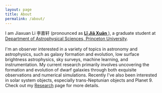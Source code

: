```yaml
---
layout: page
title: About
permalink: /about/
---
```


<p>I am Jiaxuan Li 李嘉轩 (pronounced as <a href="https://translate.google.com/#view=home&op=translate&sl=zh-CN&tl=zh-CN&text=李嘉轩"><strong>Lǐ Jiā Xuān</strong> </a>), a graduate student at <a class="princeton_style" href="https://web.astro.princeton.edu">Department of Astrophysical Sciences, Princeton University</a>.
<br>
<br> 
I'm an observer interested in a variety of topics in astronomy and astrophysics, such as galaxy formation and evolution, low surface brightness astrophysics, sky surveys, machine learning, and instrumentation. My current research primarily involves uncovering the formation and evolution of dwarf galaxies through both exquisite observations and numerical simulations. Recently I've also been interested in solar system objects, especially trans-Neptunian objects and Planet 9. Check out my <a href="https://astrojacobli.github.io/research/">Research</a> page for more details.
<br>
<br>
<!-- 
I have been actively engaging with data from cutting-edge deep sky surveys such as the <a href="https://hsc.mtk.nao.ac.jp">Hyper Suprime-Camera (HSC) Subaru Strategic Program (SSP)</a>. With my advisor <a href="https://web.astro.princeton.edu/people/jenny-greene">Jenny Greene</a> and her team at Princeton, we systematically studied the <b>Ultra-Puffy Galaxies™</b> around galaxies similar to our Milky Way. These puffy galaxies are defined to be 1.5-sigma above the average mass-size relation. Compared with the commonly-used Ultra-Diffuse Galaxy concept, our definition for ultra-puffy galaxies, based on the mass-size relation, better represent the tail of the satellite size distribution. Surprisingly, the quenched fraction (the fraction of galaxies that are quiescent in star formation) of these ultra-puffy galaxies is very similar to normal-sized satellites of Milky Way-analogs, implying that <b>quenching is not tied to being a mass-size outlier</b>. These results will shed light on the formation and evolution mechanism of puffy satellites, and challenge the current theoretical models. Please check out <a href="https://arxiv.org/abs/2210.14994">Li et al. (2023a)</a> and <a href="https://arxiv.org/abs/2302.14108">Li et al. (2023b)</a> for details. -->
<br>
<br>
<!-- 
Recently, I am keen on harnessing advanced machine learning techniques to address astrophysical challenges. With <a href="https://pmelchior.net/">Peter Melchior</a>, <a href="https://dr-guangtou.github.io/">Song Huang</a>, <a href="https://changhoonhahn.github.io/">ChangHoon Hahn</a>, we developed a novel framework, <b>"PopSED"</b>, for population-level inference of galaxy properties from photometric data. Unlike the traditional approach of first analyzing individual galaxies and then combining the results to determine the physical properties of the entire galaxy population, we directly make the population distribution the inference objective. PopSED reliably recovers the redshift and stellar mass distribution of 100K galaxies using broadband photometry within 1 GPU-hour, being <b>1 million times faster</b> than the traditional SED modeling method. With the unprecedented number of galaxies in upcoming surveys, our method offers an efficient tool for studying galaxy evolution and deriving redshift distributions for cosmological analyses. Check out our paper <a href="https://ui.adsabs.harvard.edu/abs/2023arXiv230916958L/abstract">here</a>! -->
<br>
<br>
<!-- 
I worked on <a href="https://hsc.mtk.nao.ac.jp">Hyper Suprime-Camera (HSC)</a> data to study the stellar halo of massive galaxies. Together with <a href="https://alexie.sites.ucsc.edu/">Alexie Leauthaud</a>, <a href="http://dr-guangtou.github.io/">Song Huang</a>, <a href="https://moustakas.siena.edu/">John Moustakas</a> and the [Dragonfly](http://dragonflytelescope.org/) team, we explored the ability of different sky surveys (HSC, DECaLS, Dragonfly and SDSS) to extract the stellar halo light profiles of massive galaxies. We effectively addressed the major systematic error (sky background subtraction) in measuring the surface brightness profiles. We push the detection limit of HSC to 30 mag per square arcsec in r-band and find good agreement between DECaLS and HSC measurements (less than 0.05 dex difference on stellar mass measurements). Check out our paper: <a href="https://arxiv.org/abs/2111.03557">Reaching for the Edge I: Probing the Outskirts of Massive Galaxies with HSC, DECaLS, SDSS, and Dragonfly</a>. -->
<br>
<!-- <br>
I helped <a href="https://www.pietervandokkum.com/">Prof. Pieter van Dokkum</a> (Yale) on developing and maintaining the <a href="https://github.com/AstroJacobLi/mrf">"Multi-resolution filtering (MRF)"</a> technique (<a href="https://ui.adsabs.harvard.edu/abs/2019arXiv191012867V/abstract">van Dokkum et al. 2019</a>), which is designed to isolate extended low surface brightness emissions in the <a href="http://dragonflytelescope.org">Dragonfly</a> imaging data. Using this technique, we are aiming to discover unseen low surface brightness objects including ultra-diffuse galaxies, tidal disruption debris and Galactic cirrus in the Dragonfly Wide Field Survey. I'm also working on the Dragonfly images of NGC 1052 field to constrain the total mass of <a href="https://ui.adsabs.harvard.edu/abs/2018Natur.555..629V/abstract">NGC1052-DF2</a> and <a href="https://ui.adsabs.harvard.edu/abs/2019ApJ...874L...5V/abstract">DF4</a>, which are believed to be lacking dark matter. -->
<!-- <br>
<br>
Advised by <a href="http://kiaa.pku.edu.cn/people/yingjie-peng">Prof. Yingjie Peng</a> (KIAA), I utilized <a href="https://www.sdss.org/dr14/manga/">MaNGA IFU</a> data and discovered a population of galaxies which have H-alpha ring-like emission structures. We studied their properties and found high bar fraction, high AGN (Seyfert & LINER) fraction and high bulge-to-total ratio. This might support that it is the joint effect of bar, bulge and AGN that quenches the spiral galaxies in an inside-out mode. 
<br> -->

<!--
Except for observations, I'm looking forward to working on some theoretical problems. In the first two years of college, I was fascinated by statistical mechanics and non-linear physics. I studied Faraday pattern on the surface of non-newton fluid using a novel data processing approach. More details can be found on <a href="https://astrojacobli.github.io/research/"><strong>Research</strong> </a>. -->



<!-- {% include image.html url="/images/anniversary1.jpg" caption="Me and 120 Anniversary of Peking University" width=300 align="right" %} 

<center>
{% include image.html url="/images/pku-astro.jpg" caption="Peking University Astronomy Family (2017)" width=850 align="center" %}
</center>

I got my Bachelor's degree at <a class="pku_style" href="http://astro.pku.edu.cn ">Department of Astronomy,</a> <a class="pku_style" href="http://pku.edu.cn">Peking University</a> in 2020. I'm currently having a gap year and working at <a href="http://kiaa.pku.edu.cn/">Kavli Institute for Astronomy and Astrophysics, Peking University</a> (KIAA, PKU) as a research assistant. 

--> 